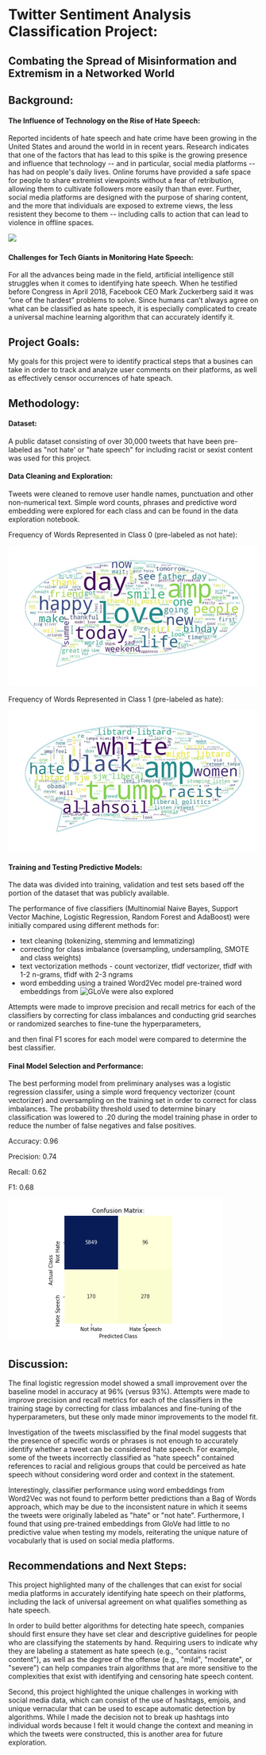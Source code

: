 # Twitter Sentiment Analysis Classification Project:

## Combating the Spread of Misinformation and Extremism in a Networked World


## Background:  

#### The Influence of Technology on the Rise of Hate Speech:

Reported incidents of hate speech and hate crime have been growing in the United States and around the world in in recent years. Research indicates that one of the factors that has lead to this spike is the growing presence and influence that technology -- and in particular, social media platforms -- has had on people's daily lives. Online forums have provided a safe space for people to share extremist viewpoints without a fear of retribution, allowing them to cultivate followers more easily than than ever. Further, social media platforms are designed with the purpose of sharing content, and the more that individuals are exposed to extreme views, the less resistent they become to them -- including calls to action that can lead to violence in offline spaces.

![]('/visualizations/hatecrime2.jpg')

#### Challenges for Tech Giants in Monitoring Hate Speech:

For all the advances being made in the field, artificial intelligence still struggles when it comes to identifying hate speech. When he testified before Congress in April 2018, Facebook CEO Mark Zuckerberg said it was “one of the hardest” problems to solve.  Since humans can’t always agree on what can be classified as hate speech, it is especially complicated to create a universal machine learning algorithm that can accurately identify it.


## Project Goals:

My goals for this project were to identify practical steps that a busines can take in order to track and analyze user comments on their platforms, as well as effectively censor occurrences of hate speach. 

## Methodology:

#### Dataset:

A public dataset consisting of over 30,000 tweets that have been pre-labeled as "not hate' or "hate speech" for including racist or sexist content was used for this project.

#### Data Cleaning and Exploration:

Tweets were cleaned to remove user handle names, punctuation and other non-numerical text. Simple word counts, phrases and predictive word embedding were explored for each class and can be found in the data exploration notebook. 

Frequency of Words Represented in Class 0 (pre-labeled as not hate):

![](visualizations/wordcloud/wordcloud0.jpg)

Frequency of Words Represented in Class 1 (pre-labeled as hate):

![](visualizations/wordcloud/wordcloud1.jpg)

#### Training and Testing Predictive Models:

The data was divided into training, validation and test sets based off the portion of the dataset that was publicly available.

The performance of five classifiers (Multinomial Naive Bayes, Support Vector Machine, Logistic Regression, Random Forest and AdaBoost) were initially compared using different methods for:

- text cleaning (tokenizing, stemming and lemmatizing)
- correcting for class imbalance (oversampling, undersampling, SMOTE and class weights)
- text vectorization methods - count vectorizer, tfidf vectorizer, tfidf with 1-2 n-grams, tfidf with 2-3 ngrams
- word embedding using a trained Word2Vec model pre-trained word embeddings from ![GLoVe](https://nlp.stanford.edu/projects/glove/) were also explored

Attempts were made to improve precision and recall metrics for each of the classifiers by correcting for class imbalances and conducting grid searches or randomized searches to fine-tune the hyperparameters,  

and then final F1 scores for each model were compared to determine the best classifier. 

#### Final Model Selection and Performance:

The best performing model from preliminary analyses was a logistic regression classifer, using a simple word frequency vectorizer (count vectorizer) and oversampling on the training set in order to correct for class imbalances. The probability threshold used to determine binary classification was lowered to .20 during the model training phase in order to reduce the number of false negatives and false positives.

Accuracy: 0.96

Precision: 0.74 

Recall: 0.62

F1: 0.68

![](visualizations/final_cm.png)


## Discussion:

The final logistic regression model showed a small improvement over the baseline model in accuracy at 96% (versus 93%). Attempts were made to improve precision and recall metrics for each of the classifiers in the training stage by correcting for class imbalances and fine-tuning of the hyperparameters, but these only made minor improvements to the model fit.

Investigation of the tweets misclassified by the final model suggests that the presence of specific words or phrases is not enough to accurately identify whether a tweet can be considered hate speech. For example, some of the tweets incorrectly classified as "hate speech" contained references to racial and religious groups that could be perceived as hate speech without considering word order and context in the statement. 

Interestingly, classifier performance using word embeddings from Word2Vec was not found to perform better predictions than a Bag of Words approach, which may be due to the inconsistent nature in which it seems the tweets were originally labeled as "hate" or "not hate". Furthermore, I found that using pre-trained embeddings from GloVe had little to no predictive value when testing my models, reiterating the unique nature of vocabularly that is used on social media platforms.


## Recommendations and Next Steps: 

This project highlighted many of the challenges that can exist for social media platforms in accurately identifying hate speech on their platforms, including the lack of universal agreement on what qualifies something as hate speech.  

In order to build better algorithms for detecting hate speech, companies should first ensure they have set clear and descriptive guidelines for people who are classifying the statements by hand. Requiring users to indicate why they are labeling a statement as hate speech (e.g., "contains racist content"), as well as the degree of the offense (e.g., "mild", "moderate", or "severe") can help companies train algorithms that are more sensitive to the complexities that exist with identifying and censoring hate speech content.

Second, this project highlighted the unique challenges in working with social media data, which can consist of the use of hashtags, emjois, and unique vernacular that can be used to escape automatic detection by algorithms. While I made the decision not to break up hashtags into individual words because I felt it would change the context and meaning in which the tweets were constructed, this is another area for future exploration. 




  